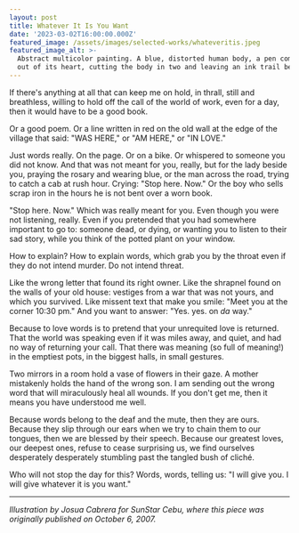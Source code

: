 ```yaml
---
layout: post
title: Whatever It Is You Want
date: '2023-03-02T16:00:00.000Z'
featured_image: /assets/images/selected-works/whateveritis.jpeg
featured_image_alt: >-
  Abstract multicolor painting. A blue, distorted human body, a pen coming
  out of its heart, cutting the body in two and leaving an ink trail behind it.
---
```


If there's anything at all that can keep me on hold, in thrall, still and breathless, willing to hold off the call of the world of work, even for a day, then it would have to be a good book.

Or a good poem. Or a line written in red on the old wall at the edge of the village that said: "WAS HERE," or "AM HERE," or "IN LOVE."

Just words really. On the page. Or on a bike. Or whispered to someone you did not know. And that was not meant for you, really, but for the lady beside you, praying the rosary and wearing blue, or the man across the road, trying to catch a cab at rush hour. Crying: "Stop here. Now." Or the boy who sells scrap iron in the hours he is not bent over a worn book.

"Stop here. Now." Which was really meant for you. Even though you were not listening, really. Even if you pretended that you had somewhere important to go to: someone dead, or dying, or wanting you to listen to their sad story, while you think of the potted plant on your window.

How to explain? How to explain words, which grab you by the throat even if they do not intend murder. Do not intend threat.

Like the wrong letter that found its right owner. Like the shrapnel found on the walls of your old house: vestiges from a war that was not yours, and which you survived. Like missent text that make you smile: "Meet you at the corner 10:30 pm." And you want to answer: "Yes. yes. on *da* way."

Because to love words is to pretend that your unrequited love is returned. That the world was speaking even if it was miles away, and quiet, and had no way of returning your call. That there was meaning (so full of meaning!) in the emptiest pots, in the biggest halls, in small gestures.

Two mirrors in a room hold a vase of flowers in their gaze. A mother mistakenly holds the hand of the wrong son. I am sending out the wrong word that will miraculously heal all wounds. If you don't get me, then it means you have understood me well.

Because words belong to the deaf and the mute, then they are ours. Because they slip through our ears when we try to chain them to our tongues, then we are blessed by their speech. Because our greatest loves, our deepest ones, refuse to cease surprising us, we find ourselves desperately desperately stumbling past the tangled bush of cliché.

Who will not stop the day for this? Words, words, telling us: "I will give you. I will give whatever it is you want."

---

*Illustration by Josua Cabrera for SunStar Cebu, where this piece was originally published on October 6, 2007.*